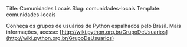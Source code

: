 Title: Comunidades Locais
Slug: comunidades-locais
Template: comunidades-locais

Conheça os grupos de usuários de Python espalhados pelo Brasil.  Mais informações, acesse: [http://wiki.python.org.br/GrupoDeUsuarios](http://wiki.python.org.br/GrupoDeUsuarios)
